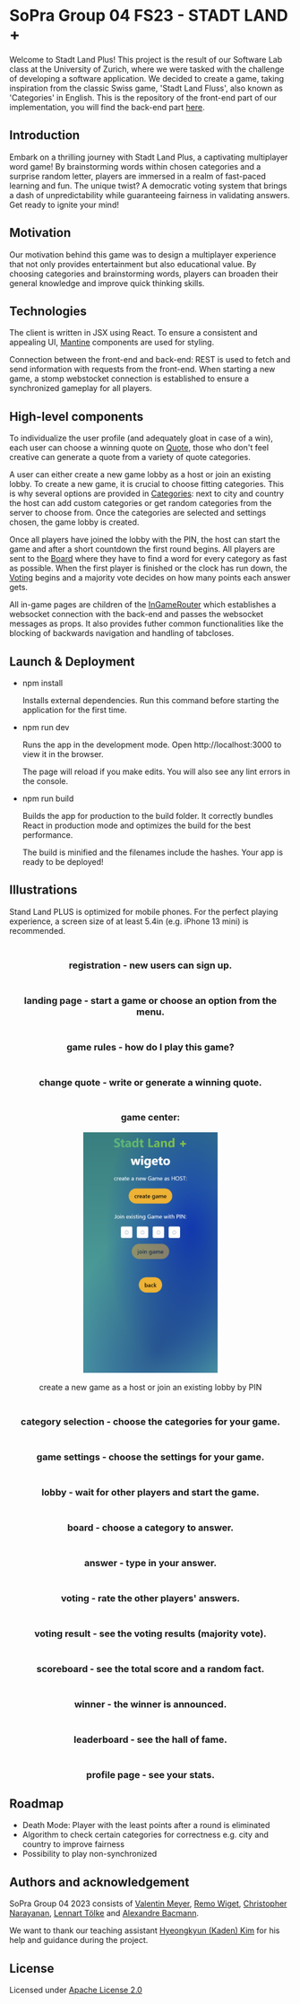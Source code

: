 # SoPra Group 04 FS23 - STADT LAND **+**

Welcome to Stadt Land Plus! This project is the result of our Software Lab class at the University of Zurich, where we were tasked with the challenge of developing a software application. We decided to create a game, taking inspiration from the classic Swiss game, 'Stadt Land Fluss', also known as 'Categories' in English.
This is the repository of the front-end part of our implementation, you will find the back-end part [here](https://github.com/sopra-fs23-group-4/sopra-fs23-group-04-server). 

## Introduction
Embark on a thrilling journey with Stadt Land Plus, a captivating multiplayer word game! By brainstorming words within chosen categories and a surprise random letter, players are immersed in a realm of fast-paced learning and fun. The unique twist? A democratic voting system that brings a dash of unpredictability while guaranteeing fairness in validating answers. Get ready to ignite your mind!

## Motivation
Our motivation behind this game was to design a multiplayer experience that not only provides entertainment but also educational value. By choosing categories and brainstorming words, players can broaden their general knowledge and improve quick thinking skills.

## Technologies
The client is written in JSX using React. To ensure a consistent and appealing UI, [Mantine](https://mantine.dev) components are used for styling. 

Connection between the front-end and back-end: REST is used to fetch and send information with requests from the front-end. When starting a new game, a stomp webstocket connection is established to ensure a synchronized gameplay for all players.

## High-level components
To individualize the user profile (and adequately gloat in case of a win), each user can choose a winning quote on [Quote](https://github.com/sopra-fs23-group-4/sopra-fs23-group-04-client/blob/main/src/components/views/profile/edit/Quote.jsx), those who don't feel creative can generate a quote from a variety of quote categories.

A user can either create a new game lobby as a host or join an existing lobby. To create a new game, it is crucial to choose fitting categories. This is why several options are provided in [Categories](https://github.com/sopra-fs23-group-4/sopra-fs23-group-04-client/blob/main/src/components/views/game/Categories.jsx): next to city and country the host can add custom categories or get random categories from the server to choose from. Once the categories are selected and settings chosen, the game lobby is created.

Once all players have joined the lobby with the PIN, the host can start the game and after a short countdown the first round begins. All players are sent to the [Board](https://github.com/sopra-fs23-group-4/sopra-fs23-group-04-client/blob/main/src/components/views/game/%5Bgame_id%5D/Board.jsx) where they have to find a word for every category as fast as possible.
When the first player is finished or the clock has run down, the [Voting](https://github.com/sopra-fs23-group-4/sopra-fs23-group-04-client/blob/main/src/components/views/game/%5Bgame_id%5D/Voting.jsx) begins and a majority vote decides on how many points each answer gets.

All in-game pages are children of the [InGameRouter](https://github.com/sopra-fs23-group-4/sopra-fs23-group-04-client/blob/main/src/components/routing/routers/InGameRouter.jsx) which establishes a websocket connection with the back-end and passes the websocket messages as props. It also provides futher common functionalities like the blocking of backwards navigation and handling of tabcloses.  

## Launch & Deployment

- npm install

  Installs external dependencies.
  Run this command before starting the application for the first time.

- npm run dev

  Runs the app in the development mode.
  Open http://localhost:3000 to view it in the browser.

  The page will reload if you make edits.
  You will also see any lint errors in the console.

- npm run build

  Builds the app for production to the build folder.
  It correctly bundles React in production mode and optimizes the build for the best performance.

  The build is minified and the filenames include the hashes.
  Your app is ready to be deployed!
  
## Illustrations

Stand Land PLUS is optimized for mobile phones. For the perfect playing experience, a screen size of at least 5.4in (e.g. iPhone 13 mini) is recommended.

<h3 align="center">
  <br>
  registration - new users can sign up.
  <br>
</h3>

<h3 align="center">
  <br>
  landing page - start a game or choose an option from the menu.
  <br>
</h3>

<h3 align="center">
  <br>
  game rules - how do I play this game?
  <br>
</h3>

<h3 align="center">
  <br>
  change quote - write or generate a winning quote.
  <br>
</h3>

<div align="center">
  <h3>
    <br>
    game center:
  <br>
  </h3>
  <a href="(https://github.com/sopra-fs23-group-4/sopra-fs23-group-04-client/tree/main/ReadMePictures)"><img src="/ReadMePictures/GameCenter.png" alt="gameCenter" width="240"></a>
  <p> create a new game as a host or join an existing lobby by PIN<p>
</div>


<h3 align="center">
  <br>
  category selection - choose the categories for your game.
  <br>
</h3>

<h3 align="center">
  <br>
  game settings - choose the settings for your game.
  <br>
</h3>

<h3 align="center">
  <br>
  lobby - wait for other players and start the game.
  <br>
</h3>

<h3 align="center">
  <br>
  board - choose a category to answer.
  <br>
</h3>

<h3 align="center">
  <br>
  answer - type in your answer.
  <br>
</h3>

<h3 align="center">
  <br>
  voting - rate the other players' answers.
  <br>
</h3>

<h3 align="center">
  <br>
  voting result - see the voting results (majority vote).
  <br>
</h3>

<h3 align="center">
  <br>
  scoreboard - see the total score and a random fact.
  <br>
</h3>

<h3 align="center">
  <br>
  winner - the winner is announced.
  <br>
</h3>

<h3 align="center">
  <br>
  leaderboard - see the hall of fame.
  <br>
</h3>

<h3 align="center">
  <br>
  profile page - see your stats.
  <br>
</h3>


## Roadmap

- Death Mode: Player with the least points after a round is eliminated
- Algorithm to check certain categories for correctness e.g. city and country to improve fairness
- Possibility to play non-synchronized

## Authors and acknowledgement

SoPra Group 04 2023 consists of [Valentin Meyer](https://github.com/VaLeoMe), [Remo Wiget](https://github.com/wigeto), [Christopher Narayanan](https://github.com/Queentaker), [Lennart Tölke](https://github.com/LexuTros) and [Alexandre Bacmann](https://github.com/ABacmann).

We want to thank our teaching assistant [Hyeongkyun (Kaden) Kim](https://github.com/hk-kaden-kim) for his help and guidance during the project.

## License

Licensed under [Apache License 2.0](https://github.com/sopra-fs23-group-4/sopra-fs23-group-04-server/blob/main/LICENSE)

